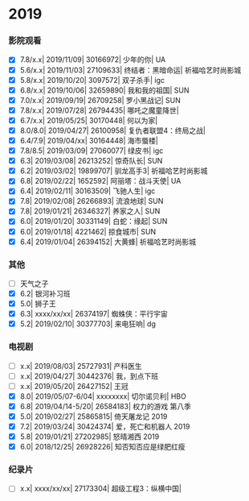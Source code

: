 # 2019

### 影院观看

- [x] 7.8/x.x| 2019/11/09| 30166972| 少年的你| UA
- [x] 5.6/x.x| 2019/11/03| 27109633| 终结者：黑暗命运| 祈福哈艺时尚影城
- [x] 5.8/x.x| 2019/10/20| 3097572| 双子杀手| igc
- [x] 6.8/x.x| 2019/10/06| 32659890| 我和我的祖国| SUN
- [x] 7.0/x.x| 2019/09/19| 26709258| 罗小黑战记| SUN
- [x] 7.8/x.x| 2019/07/28| 26794435| 哪吒之魔童降世|
- [x] 6.7/x.x| 2019/05/25| 30170448| 何以为家|
- [x] 8.0/8.0| 2019/04/27| 26100958| 复仇者联盟4：终局之战|
- [x] 6.4/7.9| 2019/04/xx| 30164448| 海市蜃楼|
- [x] 7.8/8.5| 2019/03/09| 27060077| 绿皮书| igc
- [x] 6.3| 2019/03/08| 26213252| 惊奇队长| SUN
- [x] 6.2| 2019/03/02| 19899707| 驯龙高手3| 祈福哈艺时尚影城
- [x] 6.8| 2019/02/22| 1652592| 阿丽塔：战斗天使| UA
- [x] 6.4| 2019/02/11| 30163509| 飞驰人生| igc
- [x] 7.8| 2019/02/08| 26266893| 流浪地球| SUN
- [x] 7.8| 2019/01/21| 26346327| 养家之人| SUN
- [x] 6.0| 2019/01/20| 30331149| 白蛇：缘起| SUN
- [x] 6.0| 2019/01/18| 4221462| 掠食城市| SUN
- [x] 6.4| 2019/01/04| 26394152| 大黄蜂| 祈福哈艺时尚影城

### 其他

- [ ] 天气之子
- [x] 6.2| 银河补习班
- [x] 5.0| 狮子王
- [x] 6.3| xxxx/xx/xx| 26374197| 蜘蛛侠：平行宇宙
- [x] 5.2| 2019/02/10| 30377703| 来电狂响| dg

### 电视剧

- [ ] x.x| 2019/08/03| 25727931| 产科医生
- [ ] x.x| 2019/04/27| 30442376| 我，到点下班
- [ ] x.x| 2019/05/20| 26427152| 王冠
- [x] 8.0| 2019/05/07-6/04| xxxxxxxx| 切尔诺贝利| HBO
- [x] 6.8| 2019/04/14-5/20| 26584183| 权力的游戏 第八季
- [x] 5.0| 2019/02/27| 25865815| 倚天屠龙记 2019
- [x] 7.2| 2019/03/24| 30424374| 爱，死亡和机器人 2019
- [x] 5.8| 2019/01/21| 27202985| 怒晴湘西 2019
- [x] 6.0| 2018/12/25| 26928226| 知否知否应是绿肥红瘦

### 纪录片

- [ ] x.x| xxxx/xx/xx| 27173304| 超级工程3：纵横中国| 
